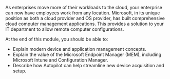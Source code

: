 As enterprises move more of their workloads to the cloud, your enterprise can now have employees work from any location. Microsoft, in its unique position as both a cloud provider and OS provider, has built comprehensive cloud computer management applications. This provides a solution to your IT department to allow remote computer configurations.

At the end of this module, you should be able to:

 -  Explain modern device and application management concepts.
 -  Explain the value of the Microsoft Endpoint Manager (MEM), including Microsoft Intune and Configuration Manager.
 -  Describe how Autopilot can help streamline new device acquisition and setup.  
